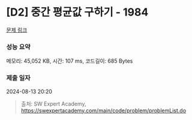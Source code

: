 # [D2] 중간 평균값 구하기 - 1984 

[문제 링크](https://swexpertacademy.com/main/code/problem/problemDetail.do?contestProbId=AV5Pw_-KAdcDFAUq) 

### 성능 요약

메모리: 45,052 KB, 시간: 107 ms, 코드길이: 685 Bytes

### 제출 일자

2024-08-13 20:20



> 출처: SW Expert Academy, https://swexpertacademy.com/main/code/problem/problemList.do